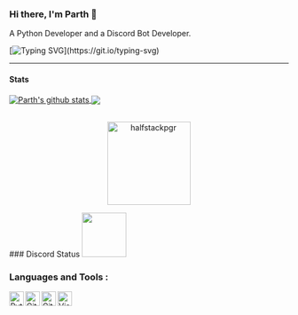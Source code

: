 ### Hi there, I'm Parth 👋
A Python Developer and a Discord Bot Developer.

[![Typing SVG](https://readme-typing-svg.demolab.com?font=Fira+Code&weight=500&size=34&duration=1000&pause=1000&color=1BF700&background=000000&center=true&vCenter=true&width=1000&height=100&lines=Started+with+batch+files+;Shifted+to+Cyber+Security+;Was+a+skid+back+then;Moved+to+threat+protection;Learnt+Python;Learnt+logic;Polished+Maths;And+here+I+am+experimenting+with;AI+and+ML+frameworks.)](https://git.io/typing-svg)


---
#### Stats
<a href="https://github.com/anuraghazra/github-readme-stats">
  <img align="center" src="https://github-readme-stats.vercel.app/api?username=halfstackpgr&count_private=true&show_icons=true&theme=onedark" alt="Parth's github stats" />
</a>
<a href="https://github.com/anuraghazra/github-readme-stats">
  <img align="center" src="https://github-readme-stats.vercel.app/api/top-langs/?username=halfstackpgr&count_private=true&langs_count=3&theme=onedark" />
</a>
<br />
<br />
<p align="center">
  <img align="center" height="150em" src="https://github-readme-streak-stats.herokuapp.com/?user=MrBlueBird2&theme=onedarkr" alt="halfstackpgr" />
</p>
### Discord Status
<a href="https://discord.c99.nl/widget/theme-2/909619403350503536.png">
<img height="80px" src="https://discord.c99.nl/widget/theme-2/909619403350503536.png" />
</a>

### Languages and Tools : 

[<img align="left" alt="Python" width="26px" src="https://skillicons.dev/icons?i=python" />](https://python.org)
[<img align="left" alt="Git" width="26px" src="https://skillicons.dev/icons?i=git" />](https://git-scm.com)
[<img align="left" alt="GitHub" width="26px" src="https://cdn4.iconfinder.com/data/icons/socialcones/508/Github-128.png" />](https://github.com)
[<img align="left" alt="Visual Studio Code" width="26px" src="https://skillicons.dev/icons?i=vscode" />](https://code.visualstudio.com)
<br />
<br />
